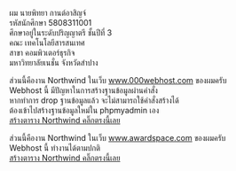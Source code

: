 <a>ผม นายพิทยา กานต์อาสิญจ์</a><br>
<a>รหัสนักศึกษา 5808311001</a><br>
<a>ศึกษาอยู่ในระดับปริญญาตรี ชั้นปีที่ 3<br>
<a>คณะ เทคโนโลยีสารสนเทศ</a><br>
<a>สาขา คอมพิวเตอร์ธุรกิจ</a><br>
<a>มหาวิทยาลัยเนชั่น จังหวัดสำปาง</a><br>

<a>ส่วนนี้คืองาน Northwind ในเว็บ www.000webhost.com ของผมครับ</a><br>
<a>Webhost นี้ มีปัญหาในการสร้างฐานข้อมูลผ่านคำสั่ง</a><br>
<a>หากทำการ drop ฐานข้อมูลแล้ว จะไม่สามารถใช้คำสั่งสร้างได้</a><br>
<a>ต้องเข้าไปสร้างฐานข้อมูลใหม่ใน phpmyadmin เอง</a><br>
<a href="https://pittayatest.000webhostapp.com/Northwind/NorthWind_All/Select_tb.php">สร้างตาราง Northwind คลิ๊กตรงนี้เลย</a>

<a>ส่วนนี้คืองาน Northwind ในเว็บ www.awardspace.com ของผมครับ</a><br>
<a>Webhost นี้ ทำงานได้ตามปกติ</a><br>
<a href=http://pittayatest.atwebpages.com/Northwind/NorthWind_All/Select_tb.php>สร้างตาราง Northwind คลิ๊กตรงนี้เลย</a>
